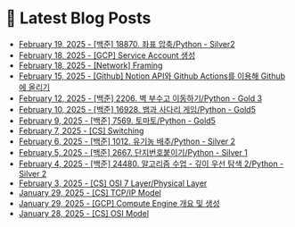 # 📕 Latest Blog Posts

<ul><li><a href='https://lucy-devblog.tistory.com/entry/%EB%B0%B1%EC%A4%80-18870-%EC%A2%8C%ED%91%9C-%EC%95%95%EC%B6%95Python-Silver2' target='_blank'>February 19, 2025 - [백준] 18870. 좌표 압축/Python -  Silver2</a></li><li><a href='https://lucy-devblog.tistory.com/entry/GCP-Service-Account-%EC%83%9D%EC%84%B1' target='_blank'>February 18, 2025 - [GCP] Service Account 생성</a></li><li><a href='https://lucy-devblog.tistory.com/entry/Network-Framing' target='_blank'>February 18, 2025 - [Network] Framing</a></li><li><a href='https://lucy-devblog.tistory.com/entry/Github-Actions%EB%A5%BC-%EC%9D%B4%EC%9A%A9%ED%95%B4%EC%84%9C-Notion%EC%9D%84-Github%EC%97%90-%EC%98%AC%EB%A6%AC%EA%B8%B0' target='_blank'>February 15, 2025 - [Github] Notion API와 Github Actions를 이용해 Github에 올리기</a></li><li><a href='https://lucy-devblog.tistory.com/entry/%EB%B0%B1%EC%A4%80-2206-%EB%B2%BD-%EB%B6%80%EC%88%98%EA%B3%A0-%EC%9D%B4%EB%8F%99%ED%95%98%EA%B8%B0Python-Gold-3' target='_blank'>February 12, 2025 - [백준] 2206. 벽 부수고 이동하기/Python - Gold 3</a></li><li><a href='https://lucy-devblog.tistory.com/entry/%EB%B0%B1%EC%A4%80-16928-%EB%B1%80%EA%B3%BC-%EC%82%AC%EB%8B%A4%EB%A6%AC-%EA%B2%8C%EC%9E%84Python-Gold5' target='_blank'>February 10, 2025 - [백준] 16928. 뱀과 사다리 게임/Python - Gold5</a></li><li><a href='https://lucy-devblog.tistory.com/entry/%EB%B0%B1%EC%A4%80-7569-%ED%86%A0%EB%A7%88%ED%86%A0Python-Gold5' target='_blank'>February 9, 2025 - [백준] 7569. 토마토/Python - Gold5</a></li><li><a href='https://lucy-devblog.tistory.com/entry/CS-Switching' target='_blank'>February 7, 2025 - [CS] Switching</a></li><li><a href='https://lucy-devblog.tistory.com/entry/%EB%B0%B1%EC%A4%80-1012-%EC%9C%A0%EA%B8%B0%EB%86%8D-%EB%B0%B0%EC%B6%94Python-Silver-2' target='_blank'>February 6, 2025 - [백준] 1012. 유기농 배추/Python - Silver  2</a></li><li><a href='https://lucy-devblog.tistory.com/entry/%EB%B0%B1%EC%A4%80-2667-%EB%8B%A8%EC%A7%80%EB%B2%88%ED%98%B8%EB%B6%99%EC%9D%B4%EA%B8%B0Python-Silver-1' target='_blank'>February 5, 2025 - [백준] 2667. 단지번호붙이기/Python - Silver 1</a></li><li><a href='https://lucy-devblog.tistory.com/entry/%EB%B0%B1%EC%A4%80-24480-%EC%95%8C%EA%B3%A0%EB%A6%AC%EC%A6%98-%EC%88%98%EC%97%85-%EA%B9%8A%EC%9D%B4-%EC%9A%B0%EC%84%A0-%ED%83%90%EC%83%89-2Python-Silver-2' target='_blank'>February 4, 2025 - [백준] 24480. 알고리즘 수업 - 깊이 우선 탐색 2/Python - Silver 2</a></li><li><a href='https://lucy-devblog.tistory.com/entry/CS-OSI-7-LayerPhysical-Layer' target='_blank'>February 3, 2025 - [CS] OSI 7 Layer/Physical Layer</a></li><li><a href='https://lucy-devblog.tistory.com/entry/CS-TCPIP-Model' target='_blank'>January 29, 2025 - [CS] TCP/IP Model</a></li><li><a href='https://lucy-devblog.tistory.com/entry/GCP-Compute-Engine-%EA%B0%9C%EC%9A%94-%EB%B0%8F-%EC%83%9D%EC%84%B1' target='_blank'>January 29, 2025 - [GCP] Compute Engine 개요 및 생성</a></li><li><a href='https://lucy-devblog.tistory.com/entry/CS-OSI-Model' target='_blank'>January 28, 2025 - [CS] OSI Model</a></li></ul>